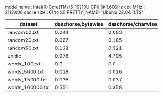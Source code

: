 model name	: Intel(R) Core(TM) i5-10210U CPU @ 1.60GHz
cpu MHz		: 2112.006
cache size	: 6144 KB
PRETTY_NAME="Ubuntu 22.04.1 LTS"

|dataset|daachorse/bytewise|daachorse/charwise|daachorse_new_constr/bytewise|daachorse_new_constr/charwise|
|---|---|---|---|---|
|random10.txt|0.044|0.093|0.043 (x0.98)|0.026 (x0.28)|
|random20.txt|0.067|0.185|0.061 (x0.91)|0.046 (x0.25)|
|random50.txt|0.138|0.521|0.11 (x0.8)|0.088 (x0.17)|
|unidic|0.978|4.795|1.084 (x1.1)|0.689 (x0.14)|
|words_100.txt|0.0|0.0|0.0|0.0|
|words_5000.txt|0.018|0.016|0.025 (x1.4)|0.013 (x0.81)|
|words_15000.txt|0.036|0.037|0.058 (x1.6)|0.035 (x0.95)|
|words_100000.txt|0.551|0.358|0.541 (x0.98)|0.364 (x1.0)|
